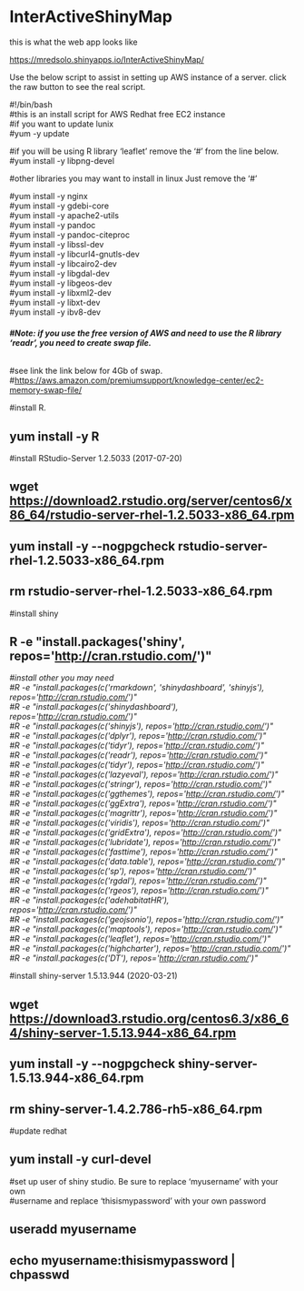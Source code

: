# InterActiveShinyMap

this is what the web app looks like

https://mredsolo.shinyapps.io/InterActiveShinyMap/



Use the below script to assist in setting up AWS instance of a server.
click the raw button to see the real script.



#!/bin/bash  
#this is an install script for AWS Redhat free EC2 instance  
#if you want to update lunix  
#yum -y update

#if you will be using R library ‘leaflet’ remove the ‘#’ from the line below.  
#yum install -y libpng-devel 

#other libraries you may want to install in linux Just remove the ‘#’

#yum install -y nginx  
#yum install -y gdebi-core  
#yum install -y apache2-utils  
#yum install -y pandoc  
#yum install -y pandoc-citeproc  
#yum install -y libssl-dev  
#yum install -y libcurl4-gnutls-dev  
#yum install -y libcairo2-dev  
#yum install -y libgdal-dev  
#yum install -y libgeos-dev  
#yum install -y libxml2-dev  
#yum install -y libxt-dev  
#yum install -y ibv8-dev  

###### **#Note: if you use the free version of AWS and need to use the R library ‘readr’, you need to create swap file.**  
#see link the link below for 4Gb of swap.  
#https://aws.amazon.com/premiumsupport/knowledge-center/ec2-memory-swap-file/

#install R.  
## **yum install -y R**

#install RStudio-Server 1.2.5033 (2017-07-20)  
## wget https://download2.rstudio.org/server/centos6/x86_64/rstudio-server-rhel-1.2.5033-x86_64.rpm  
## yum install -y --nogpgcheck rstudio-server-rhel-1.2.5033-x86_64.rpm  
## rm rstudio-server-rhel-1.2.5033-x86_64.rpm  

#install shiny 
## R -e "install.packages('shiny', repos='http://cran.rstudio.com/')"  

_#install other you may need_  
_#R -e \"install.packages(c('rmarkdown', 'shinydashboard', 'shinyjs'), repos='http://cran.rstudio.com/')"_  
_#R -e \"install.packages(c('shinydashboard'), repos='http://cran.rstudio.com/')"_  
_#R -e "install.packages(c('shinyjs'), repos='http://cran.rstudio.com/')"_  
_#R -e "install.packages(c('dplyr'), repos='http://cran.rstudio.com/')"_  
_#R -e "install.packages(c('tidyr'), repos='http://cran.rstudio.com/')"_  
_#R -e "install.packages(c('readr'), repos='http://cran.rstudio.com/')"_  
_#R -e "install.packages(c('tidyr'), repos='http://cran.rstudio.com/')"_  
_#R -e "install.packages(c('lazyeval'), repos='http://cran.rstudio.com/')"_  
_#R -e "install.packages(c('stringr'), repos='http://cran.rstudio.com/')"_  
_#R -e "install.packages(c('ggthemes'), repos='http://cran.rstudio.com/')"_  
_#R -e "install.packages(c('ggExtra'), repos='http://cran.rstudio.com/')"_  
_#R -e "install.packages(c('magrittr'), repos='http://cran.rstudio.com/')"_  
_#R -e "install.packages(c('viridis'), repos='http://cran.rstudio.com/')"_  
_#R -e "install.packages(c('gridExtra'), repos='http://cran.rstudio.com/')"_  
_#R -e "install.packages(c('lubridate'), repos='http://cran.rstudio.com/')"_  
_#R -e "install.packages(c('fasttime'), repos='http://cran.rstudio.com/')"_  
_#R -e "install.packages(c('data.table'), repos='http://cran.rstudio.com/')"_  
_#R -e "install.packages(c('sp'), repos='http://cran.rstudio.com/')"_  
_#R -e "install.packages(c('rgdal'), repos='http://cran.rstudio.com/')"_  
_#R -e "install.packages(c('rgeos'), repos='http://cran.rstudio.com/')"_  
_#R -e "install.packages(c('adehabitatHR'), repos='http://cran.rstudio.com/')"_  
_#R -e "install.packages(c('geojsonio'), repos='http://cran.rstudio.com/')"_  
_#R -e "install.packages(c('maptools'), repos='http://cran.rstudio.com/')"_  
_#R -e "install.packages(c('leaflet'), repos='http://cran.rstudio.com/')"_  
_#R -e "install.packages(c('highcharter'), repos='http://cran.rstudio.com/')"_  
_#R -e "install.packages(c('DT'), repos='http://cran.rstudio.com/')"_  


  


#install shiny-server 1.5.13.944 (2020-03-21)  
## wget https://download3.rstudio.org/centos6.3/x86_64/shiny-server-1.5.13.944-x86_64.rpm
## yum install -y --nogpgcheck shiny-server-1.5.13.944-x86_64.rpm  
## rm shiny-server-1.4.2.786-rh5-x86_64.rpm

#update redhat  
## yum install -y curl-devel

#set up user of shiny studio. Be sure to replace ‘myusername’ with your own  
#username and replace ‘thisismypassword’ with your own password  
## useradd myusername 
## echo myusername:thisismypassword | chpasswd
